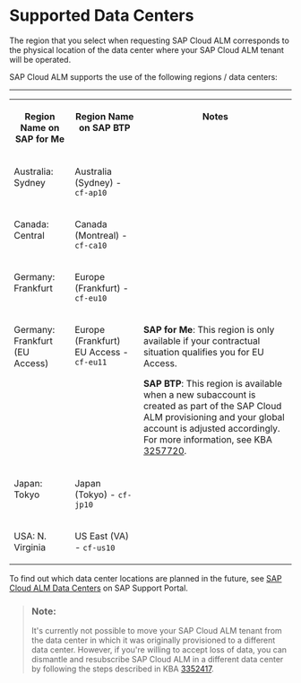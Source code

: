 <!-- loio79af00d324f64227b3158a122f5fa197 -->

# Supported Data Centers

The region that you select when requesting SAP Cloud ALM corresponds to the physical location of the data center where your SAP Cloud ALM tenant will be operated.

SAP Cloud ALM supports the use of the following regions / data centers:

****


<table>
<tr>
<th valign="top">

Region Name on SAP for Me

</th>
<th valign="top">

Region Name on SAP BTP

</th>
<th valign="top">

Notes

</th>
</tr>
<tr>
<td valign="top">

Australia: Sydney

</td>
<td valign="top">

Australia \(Sydney\) - `cf-ap10`

</td>
<td valign="top">

 

</td>
</tr>
<tr>
<td valign="top">

Canada: Central

</td>
<td valign="top">

Canada \(Montreal\) - `cf-ca10`

</td>
<td valign="top">

 

</td>
</tr>
<tr>
<td valign="top">

Germany: Frankfurt

</td>
<td valign="top">

Europe \(Frankfurt\) - `cf-eu10`

</td>
<td valign="top">

 

</td>
</tr>
<tr>
<td valign="top">

Germany: Frankfurt \(EU Access\)

</td>
<td valign="top">

Europe \(Frankfurt\) EU Access - `cf-eu11`

</td>
<td valign="top">

**SAP for Me**: This region is only available if your contractual situation qualifies you for EU Access.

**SAP BTP**: This region is available when a new subaccount is created as part of the SAP Cloud ALM provisioning and your global account is adjusted accordingly. For more information, see KBA [3257720](https://me.sap.com/notes/3257720).

</td>
</tr>
<tr>
<td valign="top">

Japan: Tokyo

</td>
<td valign="top">

Japan \(Tokyo\) - `cf-jp10`

</td>
<td valign="top">

 

</td>
</tr>
<tr>
<td valign="top">

USA: N. Virginia

</td>
<td valign="top">

US East \(VA\) - `cf-us10`

</td>
<td valign="top">

 

</td>
</tr>
</table>

To find out which data center locations are planned in the future, see [SAP Cloud ALM Data Centers](https://support.sap.com/en/alm/sap-cloud-alm.html?anchorId=section_1424572767_c) on SAP Support Portal.

> ### Note:  
> It's currently not possible to move your SAP Cloud ALM tenant from the data center in which it was originally provisioned to a different data center. However, if you're willing to accept loss of data, you can dismantle and resubscribe SAP Cloud ALM in a different data center by following the steps described in KBA [3352417](https://me.sap.com/notes/3352417).

